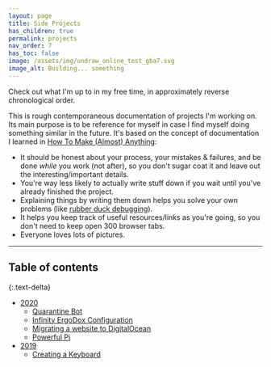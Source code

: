 ```yaml
---
layout: page
title: Side Projects
has_children: true
permalink: projects
nav_order: 7
has_toc: false
image: /assets/img/undraw_online_test_gba7.svg
image_alt: Building... something
---
```


Check out what I'm up to in my free time, in approximately reverse chronological order.

This is rough contemporaneous documentation of projects I'm working on. Its main purpose is to be reference for myself in case I find myself doing something similar in the future. It's based on the concept of documentation I learned in [How To Make (Almost) Anything](http://fab.cba.mit.edu/classes/863.17/Harvard/people/julia-ebert/):
- It should be honest about your process, your mistakes & failures, and be done *while* you work (not after), so you don't sugar coat it and leave out the interesting/important details.
- You're way less likely to actually write stuff down if you wait until you've already finished the project.
- Explaining things by writing them down helps you solve your own problems (like [rubber duck debugging](https://en.wikipedia.org/wiki/Rubber_duck_debugging)).
- It helps you keep track of useful resources/links as you're going, so you don't need to keep open 300 browser tabs.
- Everyone loves lots of pictures.

---

## Table of contents
{:.text-delta}

- [2020](/projects/2020)
  - [Quarantine Bot](/projects/quarantine-bot)
  - [Infinity ErgoDox Configuration](/projects/infinity-ergodox)
  - [Migrating a website to DigitalOcean](/projects/migrate-to-do)
  - [Powerful Pi](/projects/power-pi)
- [2019](/projects/2019)
  - [Creating a Keyboard](/projects/keyboard)